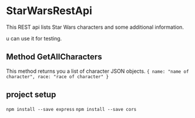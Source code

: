 # StarWarsRestApi

This REST api lists Star Wars characters and some additional information.

u can use it for testing.

## Method GetAllCharacters

This method returns you a list of character JSON objects.
`{ name: "name of character", race: "race of character" }`

## project setup

`npm install --save express`
`npm install --save cors`
